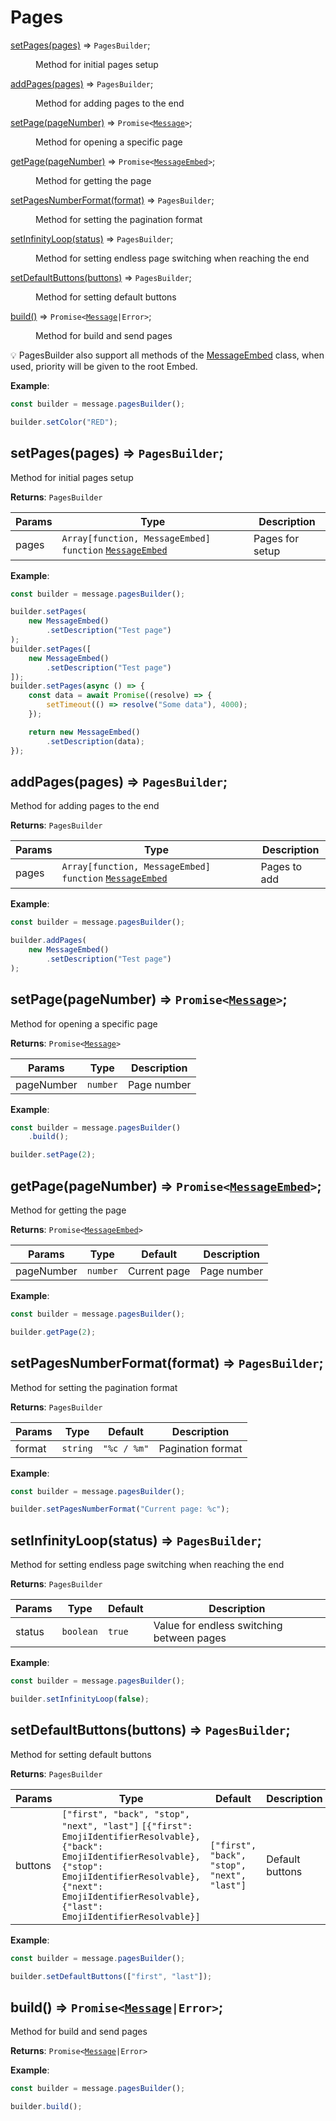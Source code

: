 # Pages
<dl>
<dt><a href="#setPages">setPages(pages)</a> ⇒ <code>PagesBuilder</code>;</dt>
<dd><p>Method for initial pages setup</p></dd>

<dt><a href="#addPages">addPages(pages)</a> ⇒ <code>PagesBuilder</code>;</dt>
<dd><p>Method for adding pages to the end</p></dd>

<dt><a href="#setPage">setPage(pageNumber)</a> ⇒ <code>Promise<<a href="https://discord.js.org/#/docs/main/stable/class/Message">Message</a>></code>;</dt>
<dd><p>Method for opening a specific page</p></dd>

<dt><a href="#getPage">getPage(pageNumber)</a> ⇒ <code>Promise<<a href="https://discord.js.org/#/docs/main/stable/class/MessageEmbed">MessageEmbed</a>></code>;</dt>
<dd><p>Method for getting the page</p></dd>

<dt><a href="#setPagesNumberFormat">setPagesNumberFormat(format)</a> ⇒ <code>PagesBuilder</code>;</dt>
<dd><p>Method for setting the pagination format</p></dd>

<dt><a href="#setInfinityLoop">setInfinityLoop(status)</a> ⇒ <code>PagesBuilder</code>;</dt>
<dd><p>Method for setting endless page switching when reaching the end</p></dd>

<dt><a href="#setDefaultButtons">setDefaultButtons(buttons)</a> ⇒ <code>PagesBuilder</code>;</dt>
<dd><p>Method for setting default buttons</p></dd>

<dt><a href="#build">build()</a> ⇒ <code>Promise<<a href="https://discord.js.org/#/docs/main/stable/class/Message">Message</a>|Error></code>;</dt>
<dd><p>Method for build and send pages</p></dd>
</dl>

💡 PagesBuilder also support all methods of the [MessageEmbed](https://discord.js.org/#/docs/main/stable/class/MessageEmbed) class, when used, priority will be given to the root Embed.

**Example**:
```js
const builder = message.pagesBuilder();

builder.setColor("RED");
```

<a name="setPages"></a>

## setPages(pages) ⇒ <code>PagesBuilder</code>;
Method for initial pages setup

**Returns**: `PagesBuilder`

| Params | Type                                                                                                                      | Description     |
| ------ | ------------------------------------------------------------------------------------------------------------------------- | --------------- |
| pages  | `Array[function, MessageEmbed]` `function` [`MessageEmbed`](https://discord.js.org/#/docs/main/stable/class/MessageEmbed) | Pages for setup |

**Example**:

```js
const builder = message.pagesBuilder();

builder.setPages(
    new MessageEmbed()
        .setDescription("Test page")
);
builder.setPages([
    new MessageEmbed()
        .setDescription("Test page")
]);
builder.setPages(async () => {
    const data = await Promise((resolve) => {
        setTimeout(() => resolve("Some data"), 4000);
    });

    return new MessageEmbed()
        .setDescription(data);
});
```

<a name="addPages"></a>

## addPages(pages) ⇒ <code>PagesBuilder</code>;
Method for adding pages to the end

**Returns**: `PagesBuilder`

| Params | Type                                                                                                                      | Description  |
| ------ | ------------------------------------------------------------------------------------------------------------------------- | ------------ |
| pages  | `Array[function, MessageEmbed]` `function` [`MessageEmbed`](https://discord.js.org/#/docs/main/stable/class/MessageEmbed) | Pages to add |

**Example**:

```js
const builder = message.pagesBuilder();

builder.addPages(
    new MessageEmbed()
        .setDescription("Test page")
);
```

<a name="setPage"></a>

## setPage(pageNumber) ⇒ <code>Promise<<a href="https://discord.js.org/#/docs/main/stable/class/Message">Message</a>></code>;
Method for opening a specific page

**Returns**: <code>Promise<<a href="https://discord.js.org/#/docs/main/stable/class/Message">Message</a>></code>

| Params      | Type     | Description |
| ----------- | -------- | ----------- |
| pageNumber  | `number` | Page number |

**Example**:

```js
const builder = message.pagesBuilder()
    .build();

builder.setPage(2);
```

<a name="getPage"></a>

## getPage(pageNumber) ⇒ <code>Promise<<a href="https://discord.js.org/#/docs/main/stable/class/MessageEmbed">MessageEmbed</a>></code>;
Method for getting the page

**Returns**: <code>Promise<<a href="https://discord.js.org/#/docs/main/stable/class/MessageEmbed">MessageEmbed</a>></code>

| Params      | Type     | Default      |  Description |
| ----------- | -------- | ------------ | ----------- |
| pageNumber  | `number` | Current page | Page number |

**Example**:

```js
const builder = message.pagesBuilder();

builder.getPage(2);
```

<a name="setPagesNumberFormat"></a>

## setPagesNumberFormat(format) ⇒ <code>PagesBuilder</code>;
Method for setting the pagination format

**Returns**: `PagesBuilder`

| Params  | Type     | Default     | Description       |
| ------- | -------- | ----------- | ----------------- |
| format  | `string` | `"%c / %m"` | Pagination format |

**Example**:

```js
const builder = message.pagesBuilder();

builder.setPagesNumberFormat("Current page: %c");
```

<a name="setInfinityLoop"></a>

## setInfinityLoop(status) ⇒ <code>PagesBuilder</code>;
Method for setting endless page switching when reaching the end

**Returns**: `PagesBuilder`

| Params  | Type      | Default | Description                               |
| ------- | --------- | ------- | ----------------------------------------- |
| status  | `boolean` | `true`  | Value for endless switching between pages |

**Example**:

```js
const builder = message.pagesBuilder();

builder.setInfinityLoop(false);
```

<a name="setDefaultButtons"></a>

## setDefaultButtons(buttons) ⇒ <code>PagesBuilder</code>;
Method for setting default buttons

**Returns**: `PagesBuilder`

| Params   | Type                                                                                                                                                                                                                                     | Default                                      | Description     |
| -------- | ---------------------------------------------------------------------------------------------------------------------------------------------------------------------------------------------------------------------------------------- | -------------------------------------------- | --------------- |
| buttons  | `["first", "back", "stop", "next", "last"]` `[{"first": EmojiIdentifierResolvable}, {"back": EmojiIdentifierResolvable}, {"stop": EmojiIdentifierResolvable}, {"next": EmojiIdentifierResolvable}, {"last": EmojiIdentifierResolvable}]` | `["first", "back", "stop", "next", "last"]`  | Default buttons |

**Example**:

```js
const builder = message.pagesBuilder();

builder.setDefaultButtons(["first", "last"]);
```

<a name="build"></a>

## build() ⇒ <code>Promise<<a href="https://discord.js.org/#/docs/main/stable/class/Message">Message</a>|Error></code>;
Method for build and send pages

**Returns**: <code>Promise<<a href="https://discord.js.org/#/docs/main/stable/class/Message">Message</a>|Error></code>

**Example**:

```js
const builder = message.pagesBuilder();

builder.build();
```

